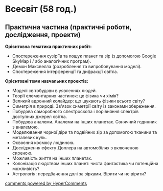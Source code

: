 <div id="hypercomments_widget" class="js-hypercomments-widget invisible"></div>

# Всесвіт  (58 год.)

## Практична частина (практичні роботи, дослідження, проекти)

<p><b>Орієнтовна тематика практичних робіт:</b><br>
<ul>
<li>Спостереження сузір’їв та пошук планет та зір (з допомогою Google SkyMap  і / або аналогічних програм).</li>
<li>Демон Максвелла (розроблення та випробовування моделі).</li>
<li>Спостереження інтерференції та дифракції світла.</li>
</ul></p>

<p><b>Орієнтовні теми навчальних проектів:</b><br>
<ul>
<li>Моделі світобудови в уявленнях людей.</li>
<li>Теорії елементарних частинок: це фізика чи хімія?</li>
<li>Великий адронний колайдер: що шукають фізики всього світу?</li>
<li>Симетрія в природі. Зв'язок симетрії світу із законами збереження.</li>
<li>Побудова саморобного спектроскопа і порівняння спектрів доступних джерел світла.</li>
<li>Побудова аналеми. Аналеми на інших планетах. Сонячний годинник з аналемою.</li>
<li>Моделювання чорної діри та подвійних зір за допомогою тканини та металевих куль. </li>
<li>Освоєння космосу людиною.</li>
<li>Дослідження ефекту Доплера на автомобілях  з включеною сиреною.</li>
<li>Можливість життя на інших планетах.</li>
<li>Колонізація людством інших планет: чиста фантастика чи потенційна можливість?</li>
<li>Астрологія: передбачення долі за зірками. Вірити чи не вірити?</li>
</ul></p>


<div class="js-hypercomments-container">
<a href="http://hypercomments.com" class="hc-link" title="comments widget">comments powered by HyperComments</a>
</div>